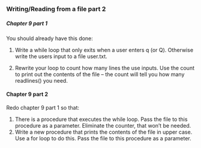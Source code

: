 ### Writing/Reading from a file part 2

##### Chapter 9 part 1
You should already have this done:

1. Write a while loop that only exits when a user enters q (or Q). Otherwise write the users input to a file user.txt.

2. Rewrite your loop to count how many lines the use inputs. Use the count to print out the contents of the file – the count 
will tell you how many readlines() you need.

#### Chapter 9 part 2
Redo chapter 9 part 1 so that:

1. There is a procedure that executes the while loop. Pass the file to this procedure as a parameter. Eliminate the counter, 
that won’t be needed.
2. Write a new procedure that prints the contents of the file in upper case. Use a for loop to do this. Pass the file to 
this procedure as a parameter.
